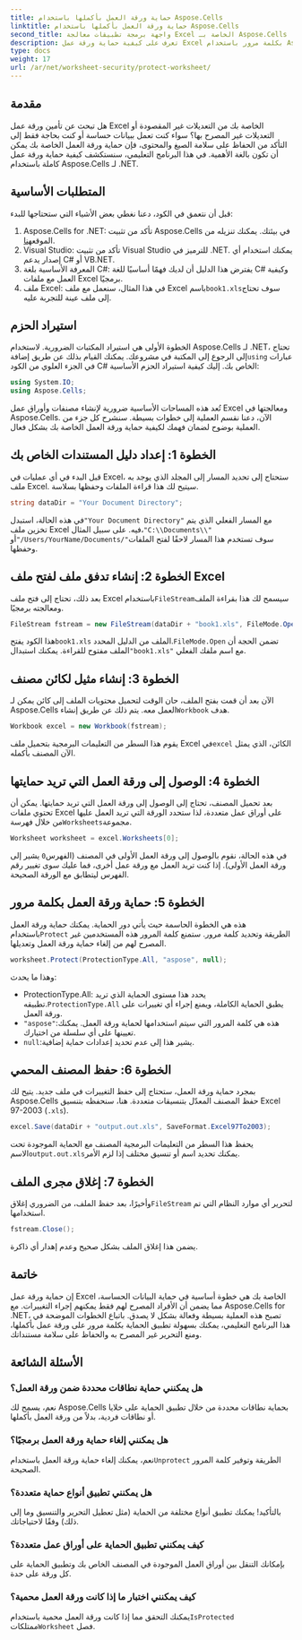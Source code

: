 ```yaml
---
title: حماية ورقة العمل بأكملها باستخدام Aspose.Cells
linktitle: حماية ورقة العمل بأكملها باستخدام Aspose.Cells
second_title: واجهة برمجة تطبيقات معالجة Excel الخاصة بـ Aspose.Cells .NET
description: تعرف على كيفية حماية ورقة عمل Excel بكلمة مرور باستخدام Aspose.Cells for .NET. برنامج تعليمي خطوة بخطوة لتأمين بياناتك بسهولة.
type: docs
weight: 17
url: /ar/net/worksheet-security/protect-worksheet/
---
```

## مقدمة
هل تبحث عن تأمين ورقة عمل Excel الخاصة بك من التعديلات غير المقصودة أو التعديلات غير المصرح بها؟ سواء كنت تعمل ببيانات حساسة أو كنت بحاجة فقط إلى التأكد من الحفاظ على سلامة الصيغ والمحتوى، فإن حماية ورقة العمل الخاصة بك يمكن أن تكون بالغة الأهمية. في هذا البرنامج التعليمي، سنستكشف كيفية حماية ورقة عمل كاملة باستخدام Aspose.Cells لـ .NET.
## المتطلبات الأساسية
قبل أن نتعمق في الكود، دعنا نغطي بعض الأشياء التي ستحتاجها للبدء:
1.  Aspose.Cells for .NET: تأكد من تثبيت Aspose.Cells في بيئتك. يمكنك تنزيله من الموقع[هنا](https://releases.aspose.com/cells/net/).
2. Visual Studio: تأكد من تثبيت Visual Studio للترميز في .NET. يمكنك استخدام أي إصدار يدعم C# أو VB.NET.
3. المعرفة الأساسية بلغة C#: يفترض هذا الدليل أن لديك فهمًا أساسيًا للغة C# وكيفية العمل مع ملفات Excel برمجيًا.
4.  ملف Excel: في هذا المثال، سنعمل مع ملف Excel باسم`book1.xls`سوف تحتاج إلى ملف عينة للتجربة عليه.
## استيراد الحزم
 الخطوة الأولى هي استيراد المكتبات الضرورية. لاستخدام Aspose.Cells لـ .NET، تحتاج إلى الرجوع إلى المكتبة في مشروعك. يمكنك القيام بذلك عن طريق إضافة`using` عبارات في الجزء العلوي من الكود C# الخاص بك.
إليك كيفية استيراد الحزم الأساسية:
```csharp
using System.IO;
using Aspose.Cells;
```
تُعد هذه المساحات الأساسية ضرورية لإنشاء مصنفات وأوراق عمل Excel ومعالجتها في Aspose.Cells.
الآن، دعنا نقسم العملية إلى خطوات بسيطة. سنشرح كل جزء من العملية بوضوح لضمان فهمك لكيفية حماية ورقة العمل الخاصة بك بشكل فعال.
## الخطوة 1: إعداد دليل المستندات الخاص بك
قبل البدء في أي عمليات في Excel، ستحتاج إلى تحديد المسار إلى المجلد الذي يوجد به ملف Excel. سيتيح لك هذا قراءة الملفات وحفظها بسلاسة.
```csharp
string dataDir = "Your Document Directory";
```
 في هذه الحالة، استبدل`"Your Document Directory"` مع المسار الفعلي الذي يتم تخزين ملف Excel فيه. على سبيل المثال،`"C:\\Documents\\"` أو`"/Users/YourName/Documents/"`سوف تستخدم هذا المسار لاحقًا لفتح الملفات وحفظها.
## الخطوة 2: إنشاء تدفق ملف لفتح ملف Excel
 بعد ذلك، تحتاج إلى فتح ملف Excel باستخدام`FileStream`سيسمح لك هذا بقراءة الملف ومعالجته برمجيًا.
```csharp
FileStream fstream = new FileStream(dataDir + "book1.xls", FileMode.Open);
```
 هذا الكود يفتح`book1.xls` الملف من الدليل المحدد.`FileMode.Open` تضمن الحجة أن الملف مفتوح للقراءة. يمكنك استبدال`"book1.xls"` مع اسم ملفك الفعلي.
## الخطوة 3: إنشاء مثيل لكائن مصنف
 الآن بعد أن قمت بفتح الملف، حان الوقت لتحميل محتويات الملف إلى كائن يمكن لـ Aspose.Cells العمل معه. يتم ذلك عن طريق إنشاء`Workbook` هدف.
```csharp
Workbook excel = new Workbook(fstream);
```
 يقوم هذا السطر من التعليمات البرمجية بتحميل ملف Excel في`excel` الكائن، الذي يمثل الآن المصنف بأكمله.
## الخطوة 4: الوصول إلى ورقة العمل التي تريد حمايتها
 بعد تحميل المصنف، تحتاج إلى الوصول إلى ورقة العمل التي تريد حمايتها. يمكن أن تحتوي ملفات Excel على أوراق عمل متعددة، لذا ستحدد الورقة التي تريد العمل عليها من خلال فهرسة`Worksheets`مجموعة.
```csharp
Worksheet worksheet = excel.Worksheets[0];
```
 في هذه الحالة، نقوم بالوصول إلى ورقة العمل الأولى في المصنف (الفهرس`0` يشير إلى ورقة العمل الأولى). إذا كنت تريد العمل مع ورقة عمل أخرى، فما عليك سوى تغيير رقم الفهرس ليتطابق مع الورقة الصحيحة.
## الخطوة 5: حماية ورقة العمل بكلمة مرور
 هذه هي الخطوة الحاسمة حيث يأتي دور الحماية. يمكنك حماية ورقة العمل باستخدام`Protect` الطريقة وتحديد كلمة مرور. ستمنع كلمة المرور هذه المستخدمين غير المصرح لهم من إلغاء حماية ورقة العمل وتعديلها.
```csharp
worksheet.Protect(ProtectionType.All, "aspose", null);
```
وهذا ما يحدث:
-  ProtectionType.All: يحدد هذا مستوى الحماية الذي تريد تطبيقه.`ProtectionType.All` يطبق الحماية الكاملة، ويمنع إجراء أي تغييرات على ورقة العمل.
- `"aspose"`:هذه هي كلمة المرور التي سيتم استخدامها لحماية ورقة العمل. يمكنك تعيينها على أي سلسلة من اختيارك.
- `null`:يشير هذا إلى عدم تحديد إعدادات حماية إضافية.
## الخطوة 6: حفظ المصنف المحمي
بمجرد حماية ورقة العمل، ستحتاج إلى حفظ التغييرات في ملف جديد. يتيح لك Aspose.Cells حفظ المصنف المعدّل بتنسيقات متعددة. هنا، سنحفظه بتنسيق Excel 97-2003 (`.xls`).
```csharp
excel.Save(dataDir + "output.out.xls", SaveFormat.Excel97To2003);
```
 يحفظ هذا السطر من التعليمات البرمجية المصنف مع الحماية الموجودة تحت الاسم`output.out.xls`يمكنك تحديد اسم أو تنسيق مختلف إذا لزم الأمر.
## الخطوة 7: إغلاق مجرى الملف
 وأخيرًا، بعد حفظ الملف، من الضروري إغلاق`FileStream` لتحرير أي موارد النظام التي تم استخدامها.
```csharp
fstream.Close();
```
يضمن هذا إغلاق الملف بشكل صحيح وعدم إهدار أي ذاكرة.
## خاتمة
إن حماية ورقة عمل Excel الخاصة بك هي خطوة أساسية في حماية البيانات الحساسة، مما يضمن أن الأفراد المصرح لهم فقط يمكنهم إجراء التغييرات. مع Aspose.Cells for .NET، تصبح هذه العملية بسيطة وفعالة بشكل لا يصدق. باتباع الخطوات الموضحة في هذا البرنامج التعليمي، يمكنك بسهولة تطبيق الحماية بكلمة مرور على ورقة عمل بأكملها، ومنع التحرير غير المصرح به والحفاظ على سلامة مستنداتك.
## الأسئلة الشائعة
### هل يمكنني حماية نطاقات محددة ضمن ورقة العمل؟  
نعم، يسمح لك Aspose.Cells بحماية نطاقات محددة من خلال تطبيق الحماية على خلايا أو نطاقات فردية، بدلاً من ورقة العمل بأكملها.
### هل يمكنني إلغاء حماية ورقة العمل برمجيًا؟  
 نعم، يمكنك إلغاء حماية ورقة العمل باستخدام`Unprotect` الطريقة وتوفير كلمة المرور الصحيحة.
### هل يمكنني تطبيق أنواع حماية متعددة؟  
بالتأكيد! يمكنك تطبيق أنواع مختلفة من الحماية (مثل تعطيل التحرير والتنسيق وما إلى ذلك) وفقًا لاحتياجاتك.
### كيف يمكنني تطبيق الحماية على أوراق عمل متعددة؟  
بإمكانك التنقل بين أوراق العمل الموجودة في المصنف الخاص بك وتطبيق الحماية على كل ورقة على حدة.
### كيف يمكنني اختبار ما إذا كانت ورقة العمل محمية؟  
 يمكنك التحقق مما إذا كانت ورقة العمل محمية باستخدام`IsProtected` ممتلكات`Worksheet` فصل.